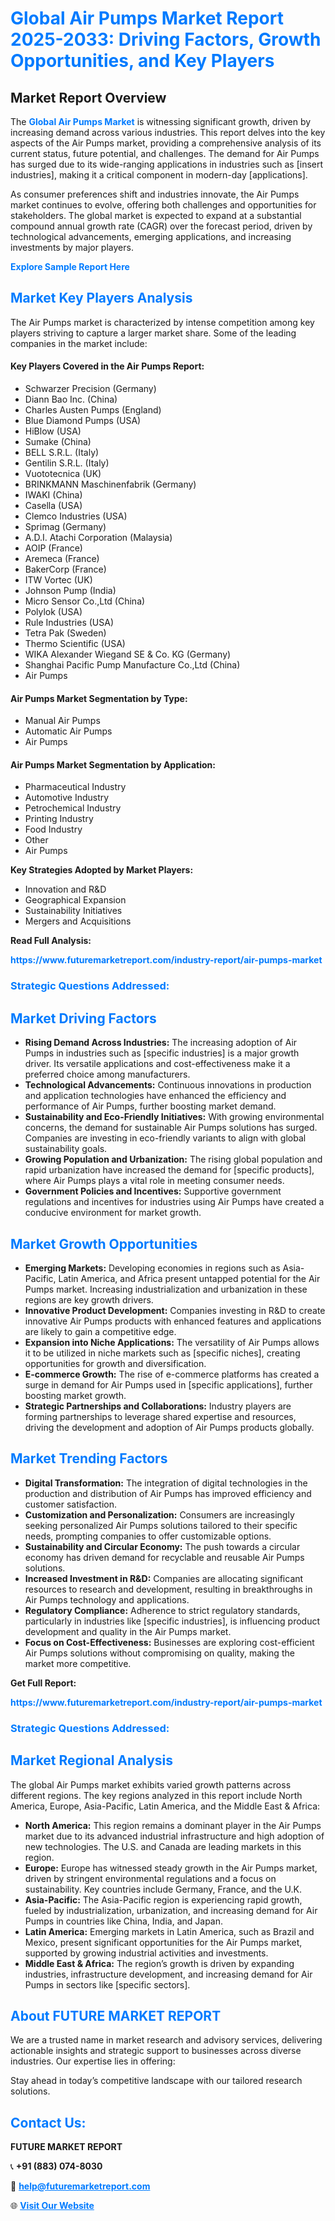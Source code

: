 <h1 style="color: #007BFF;">Global Air Pumps Market Report 2025-2033: Driving Factors, Growth Opportunities, and Key Players</h1>

<section id="overview">
<h2>Market Report Overview</h2>
<p>The <a href="https://www.futuremarketreport.com/industry-report/air-pumps-market" style="color: #007BFF; text-decoration: none;"><strong>Global Air Pumps Market</strong></a> is witnessing significant growth, driven by increasing demand across various industries. This report delves into the key aspects of the Air Pumps market, providing a comprehensive analysis of its current status, future potential, and challenges. The demand for Air Pumps has surged due to its wide-ranging applications in industries such as [insert industries], making it a critical component in modern-day [applications].</p>
<p>As consumer preferences shift and industries innovate, the Air Pumps market continues to evolve, offering both challenges and opportunities for stakeholders. The global market is expected to expand at a substantial compound annual growth rate (CAGR) over the forecast period, driven by technological advancements, emerging applications, and increasing investments by major players.</p>
</section>

<section id="overview">
<p><a href="https://www.futuremarketreport.com/request-sample/reportId=99888" style="color: #007BFF; text-decoration: none;"><strong>Explore Sample Report Here</strong></a></p>
</section>

<section id="key-players">
<h2 style="color: #007BFF;">Market Key Players Analysis</h2>
<p>The Air Pumps market is characterized by intense competition among key players striving to capture a larger market share. Some of the leading companies in the market include:</p>
<h4>Key Players Covered in the Air Pumps Report:</h4>
<ul><li>Schwarzer Precision (Germany)</li><li>Diann Bao Inc. (China)</li><li>Charles Austen Pumps (England)</li><li>Blue Diamond Pumps (USA)</li><li>HiBlow (USA)</li><li>Sumake (China)</li><li>BELL S.R.L. (Italy)</li><li>Gentilin S.R.L. (Italy)</li><li>Vuototecnica (UK)</li><li>BRINKMANN Maschinenfabrik (Germany)</li><li>IWAKI (China)</li><li>Casella (USA)</li><li>Clemco Industries (USA)</li><li>Sprimag (Germany)</li><li>A.D.I. Atachi Corporation (Malaysia)</li><li>AOIP (France)</li><li>Aremeca (France)</li><li>BakerCorp (France)</li><li>ITW Vortec (UK)</li><li>Johnson Pump (India)</li><li>Micro Sensor Co.,Ltd (China)</li><li>Polylok (USA)</li><li>Rule Industries (USA)</li><li>Tetra Pak (Sweden)</li><li>Thermo Scientific (USA)</li><li>WIKA Alexander Wiegand SE &amp; Co. KG (Germany)</li><li>Shanghai Pacific Pump Manufacture Co.,Ltd (China)</li><li>Air Pumps</li></ul>
<h4>Air Pumps Market Segmentation by Type:</h4>
<ul><li>Manual Air Pumps</li><li>Automatic Air Pumps</li><li>Air Pumps</li></ul>

<h4>Air Pumps Market Segmentation by Application:</h4>
<ul><li>Pharmaceutical Industry</li><li>Automotive Industry</li><li>Petrochemical Industry</li><li>Printing Industry</li><li>Food Industry</li><li>Other</li><li>Air Pumps</li></ul>
<p><strong>Key Strategies Adopted by Market Players:</strong></p>
<ul>
<li>Innovation and R&D</li>
<li>Geographical Expansion</li>
<li>Sustainability Initiatives</li>
<li>Mergers and Acquisitions</li>
</ul>
</section>

<section>
<p><strong>Read Full Analysis: </strong></p><a href="https://www.futuremarketreport.com/industry-report/air-pumps-market" style="color: #007BFF; text-decoration: none;"><strong>https://www.futuremarketreport.com/industry-report/air-pumps-market</strong></a>
<h3 style="color: #007BFF;">Strategic Questions Addressed:</h3>
</section>

<section id="driving-factors">
<h2 style="color: #007BFF;">Market Driving Factors</h2>
<ul>
<li><strong>Rising Demand Across Industries:</strong> The increasing adoption of Air Pumps in industries such as [specific industries] is a major growth driver. Its versatile applications and cost-effectiveness make it a preferred choice among manufacturers.</li>
<li><strong>Technological Advancements:</strong> Continuous innovations in production and application technologies have enhanced the efficiency and performance of Air Pumps, further boosting market demand.</li>
<li><strong>Sustainability and Eco-Friendly Initiatives:</strong> With growing environmental concerns, the demand for sustainable Air Pumps solutions has surged. Companies are investing in eco-friendly variants to align with global sustainability goals.</li>
<li><strong>Growing Population and Urbanization:</strong> The rising global population and rapid urbanization have increased the demand for [specific products], where Air Pumps plays a vital role in meeting consumer needs.</li>
<li><strong>Government Policies and Incentives:</strong> Supportive government regulations and incentives for industries using Air Pumps have created a conducive environment for market growth.</li>
</ul>
</section>

<section id="growth-opportunities">
<h2 style="color: #007BFF;">Market Growth Opportunities</h2>
<ul>
<li><strong>Emerging Markets:</strong> Developing economies in regions such as Asia-Pacific, Latin America, and Africa present untapped potential for the Air Pumps market. Increasing industrialization and urbanization in these regions are key growth drivers.</li>
<li><strong>Innovative Product Development:</strong> Companies investing in R&D to create innovative Air Pumps products with enhanced features and applications are likely to gain a competitive edge.</li>
<li><strong>Expansion into Niche Applications:</strong> The versatility of Air Pumps allows it to be utilized in niche markets such as [specific niches], creating opportunities for growth and diversification.</li>
<li><strong>E-commerce Growth:</strong> The rise of e-commerce platforms has created a surge in demand for Air Pumps used in [specific applications], further boosting market growth.</li>
<li><strong>Strategic Partnerships and Collaborations:</strong> Industry players are forming partnerships to leverage shared expertise and resources, driving the development and adoption of Air Pumps products globally.</li>
</ul>
</section>

<section id="trending-factors">
<h2 style="color: #007BFF;">Market Trending Factors</h2>
<ul>
<li><strong>Digital Transformation:</strong> The integration of digital technologies in the production and distribution of Air Pumps has improved efficiency and customer satisfaction.</li>
<li><strong>Customization and Personalization:</strong> Consumers are increasingly seeking personalized Air Pumps solutions tailored to their specific needs, prompting companies to offer customizable options.</li>
<li><strong>Sustainability and Circular Economy:</strong> The push towards a circular economy has driven demand for recyclable and reusable Air Pumps solutions.</li>
<li><strong>Increased Investment in R&D:</strong> Companies are allocating significant resources to research and development, resulting in breakthroughs in Air Pumps technology and applications.</li>
<li><strong>Regulatory Compliance:</strong> Adherence to strict regulatory standards, particularly in industries like [specific industries], is influencing product development and quality in the Air Pumps market.</li>
<li><strong>Focus on Cost-Effectiveness:</strong> Businesses are exploring cost-efficient Air Pumps solutions without compromising on quality, making the market more competitive.</li>
</ul>
</section>

<section>
<p><strong>Get Full Report: </strong></p><a href="https://www.futuremarketreport.com/industry-report/air-pumps-market" style="color: #007BFF; text-decoration: none;"><strong>https://www.futuremarketreport.com/industry-report/air-pumps-market</strong></a>
<h3 style="color: #007BFF;">Strategic Questions Addressed:</h3>
</section>


<section id="regional-analysis">
<h2 style="color: #007BFF;">Market Regional Analysis</h2>
<p>The global Air Pumps market exhibits varied growth patterns across different regions. The key regions analyzed in this report include North America, Europe, Asia-Pacific, Latin America, and the Middle East & Africa:</p>
<ul>
<li><strong>North America:</strong> This region remains a dominant player in the Air Pumps market due to its advanced industrial infrastructure and high adoption of new technologies. The U.S. and Canada are leading markets in this region.</li>
<li><strong>Europe:</strong> Europe has witnessed steady growth in the Air Pumps market, driven by stringent environmental regulations and a focus on sustainability. Key countries include Germany, France, and the U.K.</li>
<li><strong>Asia-Pacific:</strong> The Asia-Pacific region is experiencing rapid growth, fueled by industrialization, urbanization, and increasing demand for Air Pumps in countries like China, India, and Japan.</li>
<li><strong>Latin America:</strong> Emerging markets in Latin America, such as Brazil and Mexico, present significant opportunities for the Air Pumps market, supported by growing industrial activities and investments.</li>
<li><strong>Middle East & Africa:</strong> The region’s growth is driven by expanding industries, infrastructure development, and increasing demand for Air Pumps in sectors like [specific sectors].</li>
</ul>
</section>

<footer>
<h2 style="color: #007BFF;">About FUTURE MARKET REPORT</h2>
<p>We are a trusted name in market research and advisory services, delivering actionable insights and strategic support to businesses across diverse industries. Our expertise lies in offering:</p>

<p>Stay ahead in today’s competitive landscape with our tailored research solutions.</p>

<h2 style="color: #007BFF;">Contact Us:</h2>
<p><strong>FUTURE MARKET REPORT</strong></p>
<p>📞 <strong>+91 (883) 074-8030</strong></p>
<p>📧 <strong><a href="mailto:help@futuremarketreport.com" style="color: #007BFF;">help@futuremarketreport.com</a></strong></p>
<p>🌐 <strong><a href="https://www.futuremarketreport.com/" style="color: #007BFF;">Visit Our Website</a></strong></p>
</footer>